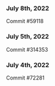 ### July 8th, 2022

Commit #59118

### July 5th, 2022

Commit #314353


### July 4th, 2022

Commit #72281
